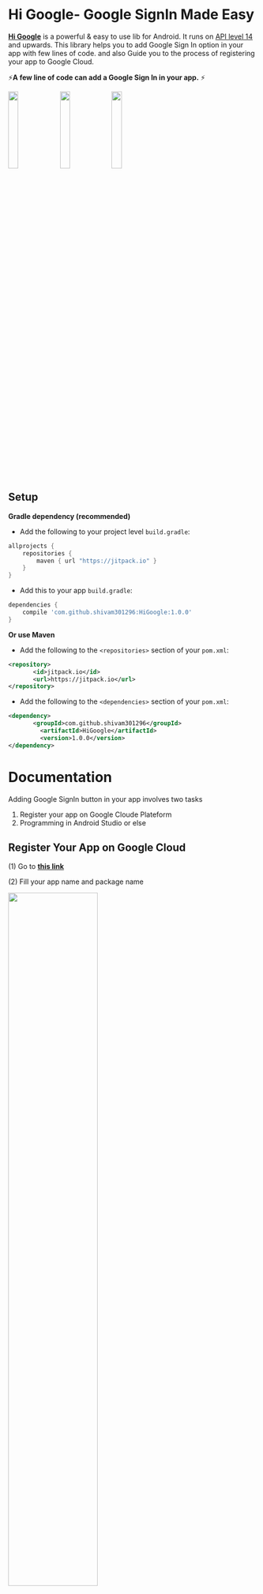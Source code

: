 # Hi Google- Google SignIn Made Easy


[**Hi Google**](https://github.com/shivam301296/HiGoogle)  is a powerful & easy to use lib for Android. It runs on [API level 14](http://developer.android.com/guide/topics/manifest/uses-sdk-element.html#ApiLevels) and upwards. 
This library helps you to add Google Sign In option in your app with few lines of code. and also Guide you to the process of registering your app to Google Cloud.

:zap:**A few line of code can add a Google Sign In in your app.** :zap:


<img src="Images/11.png" width="20%"></img>
<img src="Images/12.png" width="20%"></img>
<img src="Images/13.png" width="20%"></img>


Setup
-----

**Gradle dependency (recommended)** 

  -  Add the following to your project level `build.gradle`:
 
```gradle
allprojects {
	repositories {
		maven { url "https://jitpack.io" }
	}
}
```
  -  Add this to your app `build.gradle`:
 
```gradle
dependencies {
	compile 'com.github.shivam301296:HiGoogle:1.0.0'
}
```

**Or use Maven**
- Add the following to the `<repositories>` section of your `pom.xml`:

 ```xml
<repository>
        <id>jitpack.io</id>
        <url>https://jitpack.io</url>
</repository>
```
- Add the following to the `<dependencies>` section of your `pom.xml`:

 ```xml
<dependency>
        <groupId>com.github.shivam301296</groupId>
	      <artifactId>HiGoogle</artifactId>
	      <version>1.0.0</version>
</dependency>
```

# Documentation

Adding Google SignIn button in your app involves two tasks
1. Register your app on Google Cloude Plateform
2. Programming in Android Studio or else


## Register Your App on Google Cloud

(1) Go to [**this link**](https://developers.google.com/mobile/add?platform=android&cntapi=signin&cnturl=https:%2F%2Fdevelopers.google.com%2Fidentity%2Fsign-in%2Fandroid%2Fsign-in%3Fconfigured%3Dtrue&cntlbl=Continue%20Adding%20Sign-In)

(2) Fill your app name and package name

<img src="Images/21.png" width="60%"></img>

(3) Next it will ask for SHA1 Certificate. For getting SHA1 Certificate for your app, In your Android Studio
Right Side (vertical) 
**Gradle> Project Name> Project Name(root)> Tasks> android> signingReport (double click)**

<img src="Images/22.png" width="50%"></img>

(4) It will generate Signin report. Copy the SHA1 Certificate from it

<img src="Images/23.png" width="60%"></img>

(5) Fill this SHA1 Certificate in the form and click Generate Configuration file

<img src="Images/24.png" width="60%"></img>

(6) Download 'google-services.json' file

<img src="Images/25.png" width="60%"></img>

(7) Paste this file in Android Studio
First Switch to Project View
**Project Name> app> (Paste here)**

<img src="Images/26.png" width="40%"></img>

DONE


## IN YOUR APP

### Add SignIn Button in design xml file
```
<com.google.android.gms.common.SignInButton
        android:layout_width="wrap_content"
        android:layout_height="wrap_content"
        android:id="@+id/googleSignInB"
        android:layout_centerInParent="true"/>
```
	
## In your Activity class

(1) Define hiGoogle globally
```
HiGoogle hiGoogle;
```
(2) Initilize it in onCreate method
```
hiGoogle = new HiGoogle(this, this);
```
(3) On signIn button click, call signIn method
```
hiGoogle.signIn(new OnLoginListener() {
                    @Override
                    public void onSuccess(GoogleSignInAccount account) {
                        display("Sign in Successful");
                        tv.setText("SignIn Successful");
                        tv.append("\nEmail:- " + account.getEmail());
                        tv.append("\nName:- " + account.getDisplayName());
			tv.append("\nID:- "+account.getId());
			//Need to add Glide Dependency and INTERNET permission
                        //Glide.with(getApplicationContext()).load(account.getPhotoUrl()).into(profileIv);
                    }

                    @Override
                    public void onFailed(String why) {
                        display("Sign in failed");
                        tv.setText("Sign in failed due to:- \n"+why);
                    }
                });
```

(4) Override onActivityResult in your activity and call hiGoogle.fromActivityResult(...) method from inside
```
@Override
    protected void onActivityResult(int requestCode, int resultCode, Intent data) {
        super.onActivityResult(requestCode, resultCode, data);
        hiGoogle.fromActivityResult(requestCode, data);
    }
```
 
 DONE
 

#### Works on
* Android 4.0.1 (Ice Cream Sandwich) and above.

### Permissions
* Does not require any special permission

### Built With

* [Android Studio](https://developer.android.com/studio/index.html) - The Official IDE for Android

### Third party libraries
* No external library dependency

### Authors

* **Shivam Agrawal** - [Rising Hope](http://risinghopeapps.weebly.com/)

### Version 
* Version 1.0.0

## License 
* see [LICENSE](/LICENSE) file

